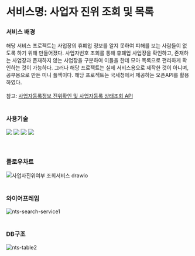 # 서비스명: 사업자 진위 조회 및 목록
### 서비스 배경
해당 서비스 프로젝트는 사업장의 휴폐업 정보를 알지 못하여 피해를 보는 사람들이 없도록 하기 위해 만들어졌다. 사업자번호 조회를 통해 휴폐업 사업장을 확인하고, 존재하는 사업장과 존재하지 않는 사업장을 구분하여 이들을 한데 모아 목록으로 편리하게 확인하는 것이 가능하다. 그러나 해당 프로젝트는 실제 서비스용으로 제작한 것이 아니며, 공부용으로 만든 미니 플젝이다. 해당 프로젝트는 국세청에서 제공하는 오픈API를 활용하였다.
<br>
<br>
참고: <a href="https://www.data.go.kr/data/15081808/openapi.do">사업자등록정보 진위확인 및 사업자등록 상태조회 API </a>
<br>
<br>

### 사용기술
<div>
<img src="https://img.shields.io/badge/java-007396?style=for-the-badge&logo=java&logoColor=white">
<img src="https://img.shields.io/badge/spring-6DB33F?style=for-the-badge&logo=spring&logoColor=white">
<img src="https://img.shields.io/badge/html5-E34F26?style=for-the-badge&logo=html5&logoColor=white">
<img src="https://img.shields.io/badge/H2database-1021FF?style=for-the-badge&logo=H2database&logoColor=white">
</div>
<br>
<br>

### 플로우차트
![사업자진위여부 조회서비스 drawio](https://user-images.githubusercontent.com/60878190/215323399-996dcfed-e185-4c1b-a316-7446a79eb095.png)
<br>
<br>

### 와이어프레임
![nts-search-service1](https://user-images.githubusercontent.com/60878190/215323277-965b029c-187f-49c9-b7b9-28798f05007c.jpg)
<br>
<br>

### DB구조
![nts-table2](https://user-images.githubusercontent.com/60878190/215323332-9449b858-4d03-4a70-af3b-380bf308967c.png)

